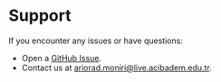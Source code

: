 # Support

If you encounter any issues or have questions:
- Open a [GitHub Issue](https://github.com/ArioMoniri/NeoPaste/issues).
- Contact us at [ariorad.moniri@live.acibadem.edu.tr](mailto:ariorad.moniri@live.acibadem.edu.tr).
